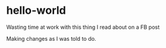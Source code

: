# hello-world
Wasting time at work with this thing I read about on a FB post 

Making changes as I was told to do.
